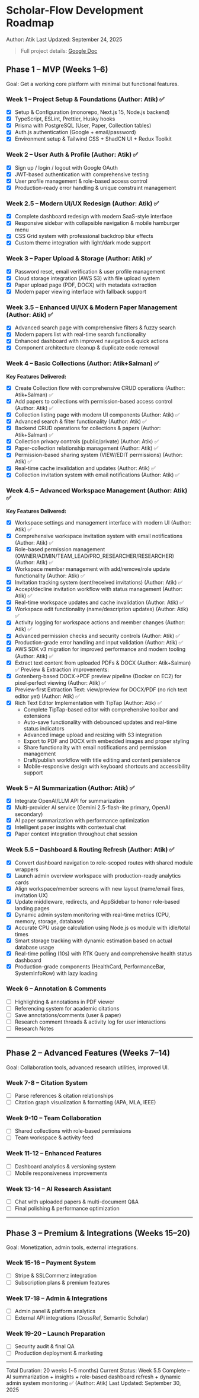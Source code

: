 # Scholar-Flow Development Roadmap

Author: Atik
Last Updated: September 24, 2025

> Full project details: [Google Doc](https://docs.google.com/document/d/10oG-05TTcYJD59hSRSaZbu1y9ygjzwUv26wyUCYi5_w/edit?usp=sharing)

## Phase 1 – MVP (Weeks 1–6)

Goal: Get a working core platform with minimal but functional features.

### Week 1 – Project Setup & Foundations (Author: Atik) ✅

- [x] Setup & Configuration (monorepo, Next.js 15, Node.js backend)
- [x] TypeScript, ESLint, Prettier, Husky hooks
- [x] Prisma with PostgreSQL (User, Paper, Collection tables)
- [x] Auth.js authentication (Google + email/password)
- [x] Environment setup & Tailwind CSS + ShadCN UI + Redux Toolkit

### Week 2 – User Auth & Profile (Author: Atik) ✅

- [x] Sign up / login / logout with Google OAuth
- [x] JWT-based authentication with comprehensive testing
- [x] User profile management & role-based access control
- [x] Production-ready error handling & unique constraint management

### Week 2.5 – Modern UI/UX Redesign (Author: Atik) ✅

- [x] Complete dashboard redesign with modern SaaS-style interface
- [x] Responsive sidebar with collapsible navigation & mobile hamburger menu
- [x] CSS Grid system with professional backdrop blur effects
- [x] Custom theme integration with light/dark mode support

### Week 3 – Paper Upload & Storage (Author: Atik) ✅

- [x] Password reset, email verification & user profile management
- [x] Cloud storage integration (AWS S3) with file upload system
- [x] Paper upload page (PDF, DOCX) with metadata extraction
- [x] Modern paper viewing interface with fallback support

### Week 3.5 – Enhanced UI/UX & Modern Paper Management (Author: Atik) ✅

- [x] Advanced search page with comprehensive filters & fuzzy search
- [x] Modern papers list with real-time search functionality
- [x] Enhanced dashboard with improved navigation & quick actions
- [x] Component architecture cleanup & duplicate code removal

### Week 4 – Basic Collections (Author: Atik+Salman) ✅

**Key Features Delivered:**

- [x] Create Collection flow with comprehensive CRUD operations (Author: Atik+Salman) ✅
- [x] Add papers to collections with permission-based access control (Author: Atik) ✅
- [x] Collection listing page with modern UI components (Author: Atik) ✅
- [x] Advanced search & filter functionality (Author: Atik) ✅
- [x] Backend CRUD operations for collections & papers (Author: Atik+Salman) ✅
- [x] Collection privacy controls (public/private) (Author: Atik) ✅
- [x] Paper-collection relationship management (Author: Atik) ✅
- [x] Permission-based sharing system (VIEW/EDIT permissions) (Author: Atik) ✅
- [x] Real-time cache invalidation and updates (Author: Atik) ✅
- [x] Collection invitation system with email notifications (Author: Atik) ✅

### Week 4.5 – Advanced Workspace Management (Author: Atik) ✅

**Key Features Delivered:**

- [x] Workspace settings and management interface with modern UI (Author: Atik) ✅
- [x] Comprehensive workspace invitation system with email notifications (Author: Atik) ✅
- [x] Role-based permission management (OWNER/ADMIN/TEAM_LEAD/PRO_RESEARCHER/RESEARCHER) (Author: Atik) ✅
- [x] Workspace member management with add/remove/role update functionality (Author: Atik) ✅
- [x] Invitation tracking system (sent/received invitations) (Author: Atik) ✅
- [x] Accept/decline invitation workflow with status management (Author: Atik) ✅
- [x] Real-time workspace updates and cache invalidation (Author: Atik) ✅
- [x] Workspace edit functionality (name/description updates) (Author: Atik) ✅
- [x] Activity logging for workspace actions and member changes (Author: Atik) ✅
- [x] Advanced permission checks and security controls (Author: Atik) ✅
- [x] Production-grade error handling and input validation (Author: Atik) ✅
- [x] AWS SDK v3 migration for improved performance and modern tooling (Author: Atik) ✅
- [x] Extract text content from uploaded PDFs & DOCX (Author: Atik+Salman) ✅
      Preview & Extraction improvements:
- [x] Gotenberg-based DOCX→PDF preview pipeline (Docker on EC2) for pixel‑perfect viewing (Author: Atik) ✅
- [x] Preview‑first Extraction Text: view/preview for DOCX/PDF (no rich text editor yet) (Author: Atik) ✅
- [x] Rich Text Editor Implementation with TipTap (Author: Atik) ✅
  - Complete TipTap-based editor with comprehensive toolbar and extensions
  - Auto-save functionality with debounced updates and real-time status indicators
  - Advanced image upload and resizing with S3 integration
  - Export to PDF and DOCX with embedded images and proper styling
  - Share functionality with email notifications and permission management
  - Draft/publish workflow with title editing and content persistence
  - Mobile-responsive design with keyboard shortcuts and accessibility support

### Week 5 – AI Summarization (Author: Atik) ✅

- [x] Integrate OpenAI/LLM API for summarization
- [x] Multi-provider AI service (Gemini 2.5-flash-lite primary, OpenAI secondary)
- [x] AI paper summarization with performance optimization
- [x] Intelligent paper insights with contextual chat
- [x] Paper context integration throughout chat session

### Week 5.5 – Dashboard & Routing Refresh (Author: Atik) ✅

- [x] Convert dashboard navigation to role-scoped routes with shared module wrappers
- [x] Launch admin overview workspace with production-ready analytics cards
- [x] Align workspace/member screens with new layout (name/email fixes, invitation UX)
- [x] Update middleware, redirects, and AppSidebar to honor role-based landing pages
- [x] Dynamic admin system monitoring with real-time metrics (CPU, memory, storage, database)
- [x] Accurate CPU usage calculation using Node.js os module with idle/total times
- [x] Smart storage tracking with dynamic estimation based on actual database usage
- [x] Real-time polling (10s) with RTK Query and comprehensive health status dashboard
- [x] Production-grade components (HealthCard, PerformanceBar, SystemInfoRow) with lazy loading

### Week 6 – Annotation & Comments

- [ ] Highlighting & annotations in PDF viewer
- [ ] Referencing system for academic citations
- [ ] Save annotations/comments (user & paper)
- [ ] Research comment threads & activity log for user interactions
- [ ] Research Notes

---

## Phase 2 – Advanced Features (Weeks 7–14)

Goal: Collaboration tools, advanced research utilities, improved UI.

### Week 7-8 – Citation System

- [ ] Parse references & citation relationships
- [ ] Citation graph visualization & formatting (APA, MLA, IEEE)

### Week 9-10 – Team Collaboration

- [ ] Shared collections with role-based permissions
- [ ] Team workspace & activity feed

### Week 11-12 – Enhanced Features

- [ ] Dashboard analytics & versioning system
- [ ] Mobile responsiveness improvements

### Week 13-14 – AI Research Assistant

- [ ] Chat with uploaded papers & multi-document Q&A
- [ ] Final polishing & performance optimization

---

## Phase 3 – Premium & Integrations (Weeks 15–20)

Goal: Monetization, admin tools, external integrations.

### Week 15-16 – Payment System

- [ ] Stripe & SSLCommerz integration
- [ ] Subscription plans & premium features

### Week 17-18 – Admin & Integrations

- [ ] Admin panel & platform analytics
- [ ] External API integrations (CrossRef, Semantic Scholar)

### Week 19-20 – Launch Preparation

- [ ] Security audit & final QA
- [ ] Production deployment & marketing

---

Total Duration: 20 weeks (~5 months)
Current Status: Week 5.5 Complete – AI summarization + insights + role-based dashboard refresh + dynamic admin system monitoring ✅ (Author: Atik)
Last Updated: September 30, 2025
